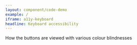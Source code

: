 ```yaml
---
layout: component/code-demo
example: /
iframe: a11y-keyboard
headline: Keyboard accessibility
---
```



How the buttons are viewed with various colour blindnesses
